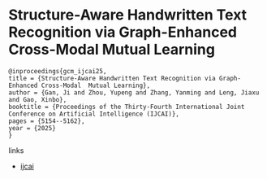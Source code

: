 # Structure-Aware Handwritten Text Recognition via Graph-Enhanced Cross-Modal  Mutual Learning

```
@inproceedings{gcm_ijcai25,
title = {Structure-Aware Handwritten Text Recognition via Graph-Enhanced Cross-Modal  Mutual Learning},
author = {Gan, Ji and Zhou, Yupeng and Zhang, Yanming and Leng, Jiaxu and Gao, Xinbo},
booktitle = {Proceedings of the Thirty-Fourth International Joint Conference on Artificial Intelligence (IJCAI)},
pages = {5154--5162},
year = {2025}
}
```

links
- [ijcai](https://www.ijcai.org/proceedings/2025/574)
